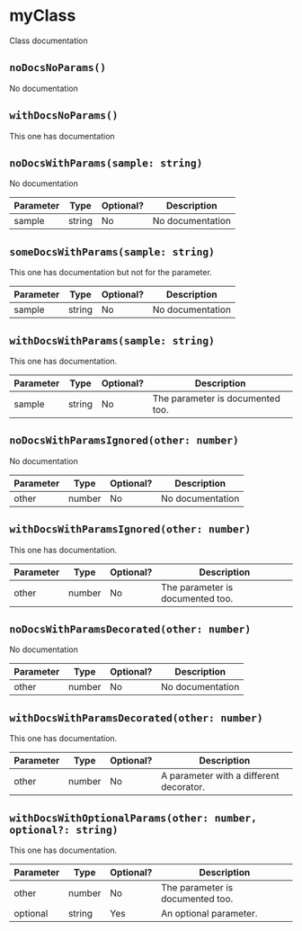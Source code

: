 
myClass
=======

Class documentation


`noDocsNoParams()`
------------------

No documentation



`withDocsNoParams()`
--------------------

This one has documentation



`noDocsWithParams(sample: string)`
----------------------------------

No documentation

|Parameter|Type  |Optional?|Description     |
|---------|------|---------|----------------|
|sample   |string|No       |No documentation|

`someDocsWithParams(sample: string)`
------------------------------------

This one has documentation but not for the parameter.

|Parameter|Type  |Optional?|Description     |
|---------|------|---------|----------------|
|sample   |string|No       |No documentation|

`withDocsWithParams(sample: string)`
------------------------------------

This one has documentation.

|Parameter|Type  |Optional?|Description                     |
|---------|------|---------|--------------------------------|
|sample   |string|No       |The parameter is documented too.|

`noDocsWithParamsIgnored(other: number)`
----------------------------------------

No documentation

|Parameter|Type  |Optional?|Description     |
|---------|------|---------|----------------|
|other    |number|No       |No documentation|

`withDocsWithParamsIgnored(other: number)`
------------------------------------------

This one has documentation.

|Parameter|Type  |Optional?|Description                     |
|---------|------|---------|--------------------------------|
|other    |number|No       |The parameter is documented too.|

`noDocsWithParamsDecorated(other: number)`
------------------------------------------

No documentation

|Parameter|Type  |Optional?|Description     |
|---------|------|---------|----------------|
|other    |number|No       |No documentation|

`withDocsWithParamsDecorated(other: number)`
--------------------------------------------

This one has documentation.

|Parameter|Type  |Optional?|Description                            |
|---------|------|---------|---------------------------------------|
|other    |number|No       |A parameter with a different decorator.|

`withDocsWithOptionalParams(other: number, optional?: string)`
--------------------------------------------------------------

This one has documentation.

|Parameter|Type  |Optional?|Description                     |
|---------|------|---------|--------------------------------|
|other    |number|No       |The parameter is documented too.|
|optional |string|Yes      |An optional parameter.          |

